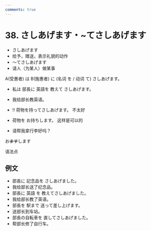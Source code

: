 ```yaml
---
comments: true
---
```


# 38. さしあげます・~てさしあげます

- さしあげます
- 给予，赠送，表示礼貌的动作
- ～てさしあげます
- 请人（为某人）做某事

A(受惠者) は B(施惠者) に (名词 を / 动词 て) さしあげます。

- 私は 部長に 英語を 教えて さしあげます。
- 我给部长教英语。

- !! 荷物を持ってさしあげます。    不太好
- 荷物を お持ちします。     这样是可以的
- 请帮我拿行李好吗？

お~~ます~~します

语法点

## 例文

- 部長に 記念品を さしあげました。
- 我给部长送了纪念品。
- 部長に 英語 を 教えてさしあげました。
- 我给部长教了英语。
- 部長を 駅まで 送って差し上げます。
- 送部长到车站。
- 部長の自転車を 直してさしあげました。
- 帮部长修了自行车。


